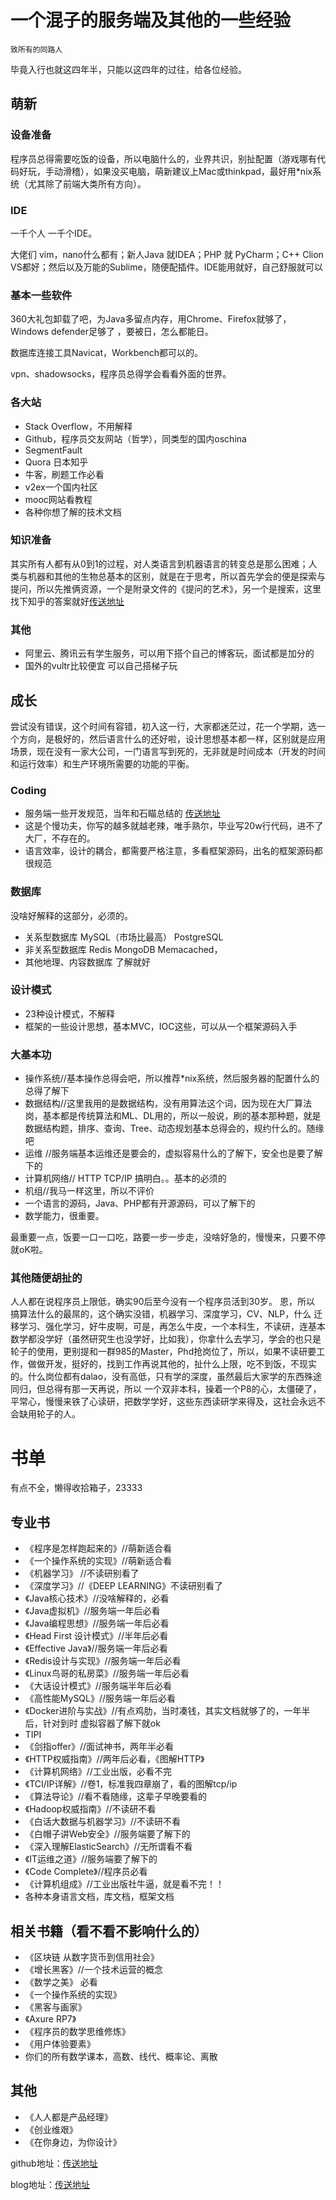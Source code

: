 # 一个混子的服务端及其他的一些经验
	致所有的同路人

毕竟入行也就这四年半，只能以这四年的过往，给各位经验。

## 萌新

### 设备准备
程序员总得需要吃饭的设备，所以电脑什么的，业界共识，别扯配置（游戏哪有代码好玩，手动滑稽），如果没买电脑，萌新建议上Mac或thinkpad，最好用*nix系统（尤其除了前端大类所有方向）。

### IDE
一千个人 一千个IDE。

大佬们 vim，nano什么都有；新人Java 就IDEA；PHP 就 PyCharm；C++ Clion VS都好；然后以及万能的Sublime，随便配插件。IDE能用就好，自己舒服就可以

### 基本一些软件

360大礼包卸载了吧，为Java多留点内存，用Chrome、Firefox就够了，Windows defender足够了 ，要被日，怎么都能日。

数据库连接工具Navicat，Workbench都可以的。

 vpn、shadowsocks，程序员总得学会看看外面的世界。
 
### 各大站

 * Stack Overflow，不用解释
 * Github，程序员交友网站（哲学），同类型的国内oschina
 * SegmentFault
 * Quora 日本知乎
 * 牛客，刷题工作必看
 * v2ex一个国内社区
 * mooc网站看教程
 * 各种你想了解的技术文档



### 知识准备

其实所有人都有从0到1的过程，对人类语言到机器语言的转变总是那么困难；人类与机器和其他的生物总基本的区别，就是在于思考，所以首先学会的便是探索与提问，所以先推俩资源，一个是附录文件的《提问的艺术》，另一个是搜索，这里找下知乎的答案就好<a href = "https://www.zhihu.com/question/28013848/answer/62475371">传送地址</a>

### 其他

* 阿里云、腾讯云有学生服务，可以用下搭个自己的博客玩，面试都是加分的
* 国外的vultr比较便宜 可以自己搭梯子玩

## 成长

尝试没有错误，这个时间有容错，初入这一行，大家都迷茫过，花一个学期，选一个方向，是极好的，然后语言什么的还好啦，设计思想基本都一样，区别就是应用场景，现在没有一家大公司，一门语言写到死的，无非就是时间成本（开发的时间和运行效率）和生产环境所需要的功能的平衡。

### Coding

* 服务端一些开发规范，当年和石瞄总结的 <a href = "https://github.com/noFloat/team-ruler/blob/master/global.markdown">传送地址</a>
* 这是个慢功夫，你写的越多就越老辣，唯手熟尔，毕业写20w行代码，进不了大厂，不存在的。
* 语言效率，设计的耦合，都需要严格注意，多看框架源码，出名的框架源码都很规范


### 数据库

没啥好解释的这部分，必须的。

* 关系型数据库 MySQL（市场比最高） PostgreSQL 
* 非关系型数据库 Redis MongoDB   Memacached，
* 其他地理、内容数据库 了解就好

### 设计模式

* 23种设计模式，不解释
* 框架的一些设计思想，基本MVC，IOC这些，可以从一个框架源码入手

### 大基本功


* 操作系统//基本操作总得会吧，所以推荐*nix系统，然后服务器的配置什么的总得了解下
* 数据结构//这里我用的是数据结构，没有用算法这个词，因为现在大厂算法岗，基本都是传统算法和ML、DL用的，所以一般说，刷的基本那种题，就是数据结构题，排序、查询、Tree、动态规划基本总得会的，规约什么的。随缘吧
* 运维 //服务端基本运维还是要会的，虚拟容易什么的了解下，安全也是要了解下的
* 计算机网络// HTTP TCP/IP 搞明白。。基本的必须的
* 机组//我马一样这里，所以不评价
* 一个语言的源码，Java、PHP都有开源源码，可以了解下的
* 数学能力，很重要。


最重要一点，饭要一口一口吃，路要一步一步走，没啥好急的，慢慢来，只要不停就oK啦。



### 其他随便胡扯的

人人都在说程序员上限低，确实90后至今没有一个程序员活到30岁。
恩，所以 搞算法什么的最屌的，这个确实没错，机器学习、深度学习，CV、NLP，什么 迁移学习、强化学习，好牛皮啊，可是，再怎么牛皮，一个本科生，不读研，连基本数学都没学好（虽然研究生也没学好，比如我），你拿什么去学习，学会的也只是轮子的使用，更别提和一群985的Master，Phd抢岗位了，所以，如果不读研要工作，做做开发，挺好的，找到工作再说其他的，扯什么上限，吃不到饭，不现实的。什么岗位都有dalao，没有高低，只有学的深度，虽然最后大家学的东西殊途同归，但总得有那一天再说，所以 一个双非本科，操着一个P8的心，太僵硬了，平常心，慢慢来铁了心读研，把数学学好，这些东西读研学来得及，这社会永远不会缺用轮子的人。


# 书单

有点不全，懒得收拾箱子，23333

## 专业书

*  《程序是怎样跑起来的》//萌新适合看
*  《一个操作系统的实现》//萌新适合看
*  《机器学习》 //不读研别看了
*  《深度学习》//《DEEP LEARNING》不读研别看了
*  《Java核心技术》//没啥解释的，必看
*  《Java虚拟机》//服务端一年后必看
*  《Java编程思想》//服务端一年后必看
*  《Head First 设计模式》//半年后必看
*  《Effective Java》//服务端一年后必看
*  《Redis设计与实现》//服务端一年后必看
*  《Linux鸟哥的私房菜》//服务端一年后必看
*  《大话设计模式》//服务端半年后必看
*  《高性能MySQL》//服务端一年后必看
*  《Docker进阶与实战》//有点鸡肋，当时凑钱，其实文档就够了的，一年半后，针对到时 虚拟容器了解下就ok
*  TIPI 
*  《剑指offer》//面试神书，两年半必看
*  《HTTP权威指南》//两年后必看，《图解HTTP》
*  《计算机网络》//工业出版，必看不完
*  《TCI/IP详解》//卷1，标准我四章崩了，看的图解tcp/ip
*  《算法导论》//看不看随缘，这辈子早晚要看的
*  《Hadoop权威指南》//不读研不看
*  《白话大数据与机器学习》//不读研不看
*  《白帽子讲Web安全》//服务端要了解下的
*  《深入理解ElasticSearch》//无所谓看不看
*  《IT运维之道》//服务端要了解下的
*  《Code Complete》//程序员必看
*  《计算机组成》//工业出版社牛逼，就是看不完！！
*  各种本身语言文档，库文档，框架文档 
 
## 相关书籍（看不看不影响什么的）

*  《区块链 从数字货币到信用社会》
*  《增长黑客》//一个技术运营的概念
*  《数学之美》 必看
*  《一个操作系统的实现》
*  《黑客与画家》
*  《Axure RP7》
*  《程序员的数学思维修炼》
*  	《用户体验要素》
*  你们的所有数学课本，高数、线代、概率论、离散

## 其他

* 《人人都是产品经理》
* 《创业维艰》
* 《在你身边，为你设计》



github地址：<a href = "https://github.com/noFloat">传送地址</a>

blog地址：<a href = "http://blog.nofloat.cn">传送地址</a>

